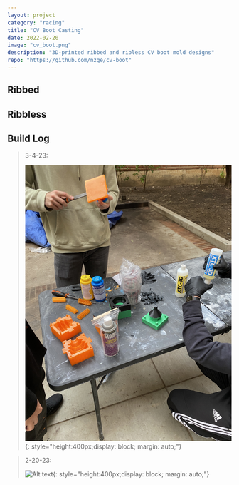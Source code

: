 ```yaml
---
layout: project
category: "racing"
title: "CV Boot Casting"
date: 2022-02-20
image: "cv_boot.png"
description: "3D-printed ribbed and ribless CV boot mold designs"
repo: "https://github.com/nzge/cv-boot"
---
```


## Ribbed


## Ribbless


## Build Log

> 3-4-23: 
>
> ![Alt text](/assets/media/cv-boot_media/mold-prep.JPG){: 
style="height:400px;display: block; margin: auto;"}


> 2-20-23: 
>
> ![Alt text](/assets/media/cv-boot_media/test-print.JPG){: 
style="height:400px;display: block; margin: auto;"}
